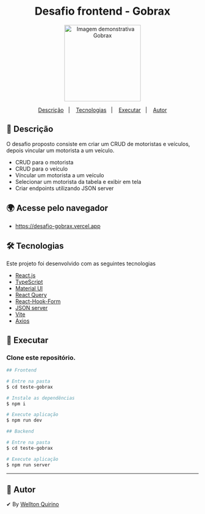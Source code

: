 <h1 align="center">
   Desafio frontend - Gobrax
</h1>
<p align="center">
   <img width="200px" alt="Imagem demonstrativa Gobrax" src="https://github.com/WelltonQ/teste-gobrax/assets/12499627/6990f33d-af37-4ebe-a86a-0244ce1b06a6" />
</p>
<p align="center">
  <a href="#page_facing_up-descrição">Descrição</a>&nbsp;&nbsp;&nbsp;|&nbsp;&nbsp;&nbsp;
  <a href="#-tecnologias">Tecnologias</a>&nbsp;&nbsp;&nbsp;|&nbsp;&nbsp;&nbsp;
  <a href="#closed_book-executar">Executar</a>&nbsp;&nbsp;&nbsp;|&nbsp;&nbsp;&nbsp;
  <a href="#man-autor">Autor</a>
</p>

## :page_facing_up: Descrição

O desafio proposto consiste em criar um CRUD de motoristas e veículos, depois vincular um motorista a um veículo.
- CRUD para o motorista
- CRUD para o veículo
- Víncular um motorista a um veículo
- Selecionar um motorista da tabela e exibir em tela
- Criar endpoints utilizando JSON server

## 🌍 Acesse pelo navegador
- https://desafio-gobrax.vercel.app

## 🛠 Tecnologias

Este projeto foi desenvolvido com as seguintes tecnologias

- [React.js](https://pt-br.reactjs.org/)
- [TypeScript](https://www.typescriptlang.org/)
- [Material UI](https://next.mui.com)
- [React Query](https://tanstack.com/query/latest)
- [React-Hook-Form](https://www.react-hook-form.com/)
- [JSON server](https://www.npmjs.com/package/json-server)
- [Vite](https://vitejs.dev/)
- [Axios](https://axios-http.com/ptbr/docs/intro/)

## :closed_book: Executar

### Clone este repositório.

```bash
## Frontend

# Entre na pasta
$ cd teste-gobrax

# Instale as dependências
$ npm i

# Execute aplicação
$ npm run dev

```

```bash
## Backend

# Entre na pasta
$ cd teste-gobrax

# Execute aplicação
$ npm run server

```
---

## :man: Autor

✔ By [Wellton Quirino](https://www.linkedin.com/in/welltonquirino/)
